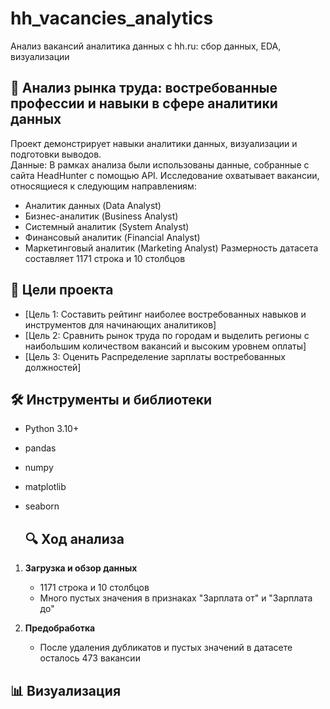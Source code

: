 # hh_vacancies_analytics
Анализ вакансий аналитика данных с hh.ru: сбор данных, EDA, визуализации
## 🧠 Анализ рынка труда: востребованные профессии и навыки в сфере аналитики данных

Проект демонстрирует навыки аналитики данных, визуализации и подготовки выводов.  
Данные: В рамках анализа были использованы данные, собранные с сайта HeadHunter с помощью API.
Исследование охватывает вакансии, относящиеся к следующим направлениям:
- Аналитик данных (Data Analyst)
- Бизнес-аналитик (Business Analyst)
- Системный аналитик (System Analyst)
- Финансовый аналитик (Financial Analyst)
- Маркетинговый аналитик (Marketing Analyst)
Размерность датасета составляет 1171 строка и 10 столбцов

## 🎯 Цели проекта
- [Цель 1: Составить рейтинг наиболее востребованных навыков и инструментов для начинающих аналитиков]
- [Цель 2: Сравнить рынок труда по городам и выделить регионы с наибольшим количеством вакансий и высоким уровнем оплаты]
- [Цель 3: Оценить Распределение зарплаты востребованных должностей]

## 🛠 Инструменты и библиотеки
- Python 3.10+
- pandas
- numpy
- matplotlib
- seaborn

  ## 🔍 Ход анализа
1. **Загрузка и обзор данных**  
   - 1171 строка и 10 столбцов
   - Много пустых значения в признаках "Зарплата от" и "Зарплата до"  

2. **Предобработка**  
   - После удаления дубликатов и пустых значений в датасете осталось 473 вакансии 

  ## 📊 Визуализация  

  
   

